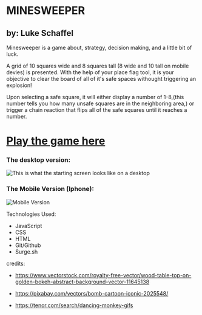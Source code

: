 # MINESWEEPER
## by: Luke Schaffel

Minesweeper is a game about, strategy, decision making, and a little bit of luck. 

A grid of 10 squares wide and 8 squares tall (8 wide and 10 tall on mobile devies) is presented. With the help of your place flag tool, it is your objective to clear the board of all of it's safe spaces withought triggering an explosion!

Upon selecting a safe square, it will either display a number of 1-8,(this number tells you how many unsafe squares are in the neighboring area,) or trigger a chain reaction that flips all of the safe squares until it reaches a number.  


# [Play the game here](https://ls-minesweeper.surge.sh/)

### The desktop version:

![This is what the starting screen looks like on a desktop](https://i.imgur.com/mgAHVNh.png)
### The Mobile Version (Iphone):
![Mobile Version](https://i.imgur.com/M4g9yio.jpg)


Technologies Used:

- JavaScript
- CSS
- HTML
- Git/Github
- Surge.sh




credits:
- https://www.vectorstock.com/royalty-free-vector/wood-table-top-on-golden-bokeh-abstract-background-vector-11645138

- https://pixabay.com/vectors/bomb-cartoon-iconic-2025548/

- https://tenor.com/search/dancing-monkey-gifs